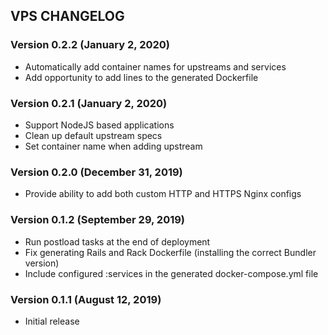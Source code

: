 ## VPS CHANGELOG

### Version 0.2.2 (January 2, 2020)

* Automatically add container names for upstreams and services
* Add opportunity to add lines to the generated Dockerfile

### Version 0.2.1 (January 2, 2020)

* Support NodeJS based applications
* Clean up default upstream specs
* Set container name when adding upstream

### Version 0.2.0 (December 31, 2019)

* Provide ability to add both custom HTTP and HTTPS Nginx configs

### Version 0.1.2 (September 29, 2019)

* Run postload tasks at the end of deployment
* Fix generating Rails and Rack Dockerfile (installing the correct Bundler version)
* Include configured :services in the generated docker-compose.yml file

### Version 0.1.1 (August 12, 2019)

* Initial release
